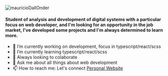 ![mauricioDallOnder](https://storagelonder.w3spaces.com/geradorDias/banner.png)


#### Student of analysis and development of digital systems with a particular focus on web developer, and I'm looking for an opportunity in the job market, I've developed some projects and I'm always determined to learn more.


- 🔭 I’m currently working on development, focus in typescript/react/scss
- 🌱 I’m currently learning typescript/react/scss
- 👯 Always looking to colaborate
- 💬 Ask me about all things about web development
- 📫 How to reach me: Let's connect [Personal Website](https://mauriciodallonder.github.io/Personal-Portfolio/)

